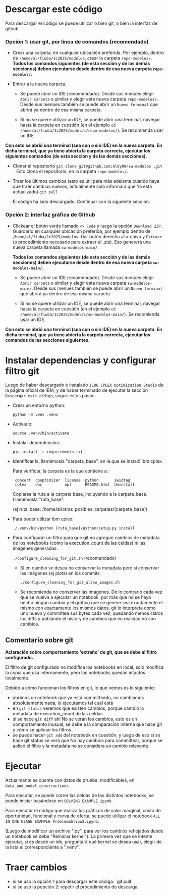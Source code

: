 # Descargar este código
Para descargar el código se puede utilizar o bien git, o bien la interfaz de github.

### Opción 1: usar git, por línea de comandos (recomendado)
  - Crear una carpeta, en cualquier ubicación preferida.
    Por ejemplo, dentro de `/home/al/fiuba/1c2025/modelos`, crear la carpeta `repo-modelos/`.
    **Todos los comandos siguientes (de esta sección y de las demás secciones) deben ejecutarse desde dentro de esa nueva carpeta `repo-modelos/`.**
  
  - Entrar a la nueva carpeta.
    - Se puede abrir un IDE (recomendado). Desde sus menúes elegir `Abrir carpeta` o similar y elegir esta nueva carpeta `repo-modelos/`. Desde sus menúes también se puede abrir un `Nuevo terminal` que abrirá ya dentro de esa misma carpeta.
  
    - Si no se quiere utilizar un IDE, se puede abrir una terminal, navegar hasta la carpeta en cuestión (en el ejemplo `cd /home/al/fiuba/1c2025/modelos/repo-modelos/`). Se recomienda usar un IDE.
  
  **Con esto se abrió una terminal (sea con o sin IDE) en la nueva carpeta. En dicha terminal, que ya tiene abierta la carpeta correcta, ejecutar los siguientes comandos (de esta sección y de las demás secciones).**
  
  - Clonar el repositorio
    `git clone git@github.com:Aldy09/sw-modelos
.git .`
    Esto clona el repositorio, en la carpeta `repo-modelos/`.
  - Traer los últimos cambios (esto es útil para más adelante cuando haya que traer cambios nuevos, actualmente solo informará que Ya está actualizado)
    `git pull`
    
    El código ha sido descargado. Continuar con la siguiente sección.

### Opción 2: interfaz gráfica de Github
  - Clickear el botón verde llamado `<> Code` y luego la opción `Download ZIP`.
    Guardarlo en cualquier ubicación preferida, por ejemplo dentro de `/home/al/fiuba/1c2025/modelos`.
    Dar botón derecho al archivo y `Extraer` (o procedimiento necesario para extraer el .zip).
    Eso genererá una nueva carpeta llamada `sw-modelos-main/`. 
    
    **Todos los comandos siguientes (de esta sección y de las demás secciones) deben ejecutarse desde dentro de esa nueva carpeta `sw-modelos-main/`.**
    
    - Se puede abrir un IDE (recomendado). Desde sus menúes elegir `Abrir carpeta` o similar y elegir esta nueva carpeta `sw-modelos-main/`. Desde sus menúes también se puede abrir un `Nuevo terminal` que abrirá ya dentro de esa misma carpeta.
  
    - Si no se quiere utilizar un IDE, se puede abrir una terminal, navegar hasta la carpeta en cuestión (en el ejemplo `cd /home/al/fiuba/1c2025/modelos/sw-modelos-main/`). Se recomienda usar un IDE.
  
  **Con esto se abrió una terminal (sea con o sin IDE) en la nueva carpeta. En dicha terminal, que ya tiene abierta la carpeta correcta, ejecutar los comandos de las secciones siguientes.**

# Instalar dependencias y configurar filtro git
Luego de haber descargado e instalado `ILOG CPLEX Optimization Studio` de la página oficial de IBM, y de haber terminado de ejecutar la sección `Descargar este código`, seguir estos pasos.

- Crear un entorno python:

  `python -m venv .venv`

- Activarlo:

  `source .venv/bin/activate`

- Instalar dependencias:

  `pip install -r requirements.txt`


- Identificar la, llamémosla "carpeta_base", en la que se instaló ibm cplex.

  Para verificar, la carpeta es la que contiene a:

   ```
    concert  cpoptimizer  license  python       swidtag
    cplex    doc          opl      README.html  Uninstall
   ```

  Copiarse la ruta a la carpeta base, incluyendo a la carpeta_base. Llamémosla "ruta_base".

  (ej ruta_base: /home/al/otras_posibles_carpetas/[carpeta_base])

- Para poder utilizar ibm cplex:

  `./.venv/bin/python [ruta_base]/python/setup.py install`

- Para configurar un filtro para que git no agregue cambios de metadata de los notebooks (como la execution_count de las celdas) ni las imágenes generadas:

  `./configure_cleaning_for_git.sh` (recomendado)

  - Si en cambio se desea no conservar la metadata pero sí conservar las imágenes (ej plots) en los commits

    `./configure_cleaning_for_git_allow_images.sh`

  - Se recomienda no conservar las imágenes. De lo contrario cada vez que se vuelva a ejecutar un notebook, por más que no se haya hecho ningún cambio y el gráfico que se genere sea exactamente el mismo con exactamente los mismos datos, git lo interpreta como uno nuevo y committea sus bytes cada vez, quedando menos claros los diffs y poblando el history de cambios que en realidad no son cambios.

## Comentario sobre git
**Aclaración sobre comportamiento 'extraño' de git, que se debe al filtro configurado.**

El filtro de git configurado no modifica los notebooks en local, solo modifica la copia que usa internamente, pero los notebooks quedan intactos localmente.

Debido a cómo funcionan los filtros en git, lo que vemos es lo siguiente:
- abrimos un notebook que ya está committeado, no cambiamos absolutamente nada, lo ejecutamos tal cual está
- en `git status` veremos que existen cambios, porque cambió la metadata de execution_count de las celdas
- si se hace `git diff` ahí No se verán los cambios, esto es un comportamiento inusual, se debe a la comparación interna que hace git y cómo se aplican los filtros
- se puede hacer `git add` del notebook en cuestión, y luego de eso si se hace git status se verá que No hay cambios para committear, porque se aplicó el filtro y la metadata no se considera un cambio relevante.

# Ejecutar
Actualmente se cuenta con datos de prueba, modificables, en `data_and_model_construction/`.

Para ejecutar, se puede correr las celdas de los distintos notebooks, se puede iniciar basándose en `SOLVING EXAMPLE.ipynb`.

Para ejecutar el código que realiza los gráficos de valor marginal, costo de oportunidad, funcional y curva de oferta, se puede utilizar el notebook `ALL IN ONE USAGE EXAMPLE Problema5tipo2.ipynb`.

(Luego de modificar un archivo ".py", para ver los cambios reflejados desde un notebook se debe "Reiniciar kernel").
La primera vez que se intente ejecutar, si es desde un ide, preguntará qué kernel se desea usar, elegir de la lista el correspondiente a ".venv".

# Traer cambios
- si se usó la opción 1 para descargar este código:
  `git pull
- si se usó la popción 2: repetir el procedimiento de descarga.